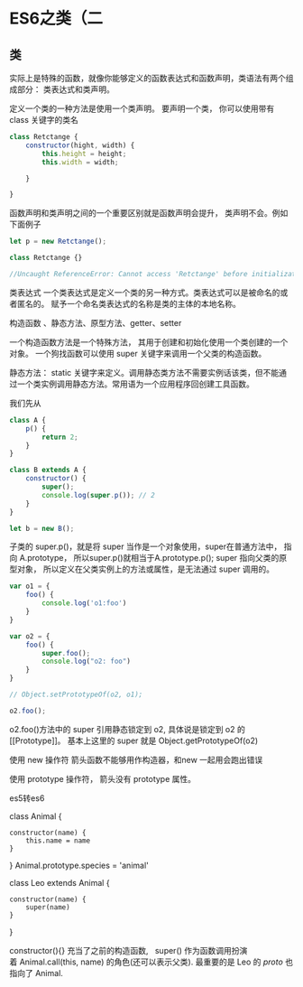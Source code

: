 # ES6之类（二

## 类

  实际上是特殊的函数，就像你能够定义的函数表达式和函数声明，类语法有两个组成部分： 类表达式和类声明。

  定义一个类的一种方法是使用一个类声明。 要声明一个类， 你可以使用带有 class 关键字的类名

``` js
class Retctange {
    constructor(hight, width) {
        this.height = height;
        this.width = width;

    }

}
```

  函数声明和类声明之间的一个重要区别就是函数声明会提升， 类声明不会。例如下面例子

  

``` js
let p = new Retctange();

class Retctange {}

//Uncaught ReferenceError: Cannot access 'Retctange' before initialization
```

  类表达式
  一个类表达式是定义一个类的另一种方式。类表达式可以是被命名的或者匿名的。 赋予一个命名类表达式的名称是类的主体的本地名称。

构造函数 、静态方法、原型方法、getter、setter

一个构造函数方法是一个特殊方法， 其用于创建和初始化使用一个类创建的一个对象。
一个狗找函数可以使用 super 关键字来调用一个父类的构造函数。

静态方法：
static 关键字来定义。调用静态类方法不需要实例话该类，但不能通过一个类实例调用静态方法。常用语为一个应用程序回创建工具函数。

我们先从

``` js
class A {
    p() {
        return 2;
    }
}

class B extends A {
    constructor() {
        super();
        console.log(super.p()); // 2
    }
}

let b = new B();
```

  子类的 super.p()，就是将 super 当作是一个对象使用，super在普通方法中， 指向 A.prototype， 所以super.p()就相当于A.prototype.p(); 
  super 指向父类的原型对象， 所以定义在父类实例上的方法或属性，是无法通过 super 调用的。

``` js
var o1 = {
    foo() {
        console.log('o1:foo')
    }
}

var o2 = {
    foo() {
        super.foo();
        console.log("o2: foo")
    }
}

// Object.setPrototypeOf(o2, o1);

o2.foo();
```

 o2.foo()方法中的 super 引用静态锁定到 o2, 具体说是锁定到 o2 的[[Prototype]]。 基本上这里的 super 就是 Object.getPrototypeOf(o2) 



使用 new 操作符
箭头函数不能够用作构造器，和new 一起用会跑出错误


使用 prototype 操作符， 
箭头没有 prototype 属性。


es5转es6

class Animal {

    constructor(name) {
        this.name = name
    }
}
Animal.prototype.species = 'animal'

class Leo extends Animal {

    constructor(name) {
        super(name)
    }
}

constructor(){} 充当了之前的构造函数,  
super() 作为函数调用扮演着 Animal.call(this, name) 的角色(还可以表示父类). 最重要的是 Leo 的 _proto_ 也指向了 Animal.
